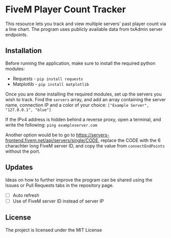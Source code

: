 # FiveM Player Count Tracker
This resource lets you track and view multiple servers' past player count via a line chart. The program uses publicly available data from txAdmin server endpoints.

## Installation
Before running the application, make sure to install the required python modules:
- Requests - `pip install requests`
- Matplotlib - `pip install matplotlib`

Once you are done installing the required modules, set up the servers you wish to track. Find the `servers` array, and add an array containing the server name, connection IP and a color of your choice: `["Example Server", "127.0.0.1", "blue"]`

If the IPv4 address is hidden behind a reverse proxy, open a terminal, and write the following: `ping exampleserver.com`

Another option would be to go to https://servers-frontend.fivem.net/api/servers/single/CODE, replace the CODE with the 6 charachter long FiveM server ID, and copy the value from `connectEndPoints` without the port.

## Updates
Ideas on how to further improve the program can be shared using the Issues or Pull Requests tabs in the repository page.
- [ ] Auto refresh
- [ ] Use of FiveM server ID instead of server IP

## License
The project is licensed under the MIT License